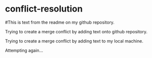 # conflict-resolution

#This is text from the readme on my github repository.

Trying to create a merge conflict by adding text onto github repository.

Trying to create a merge conflict by adding text to my local machine.

Attempting again...